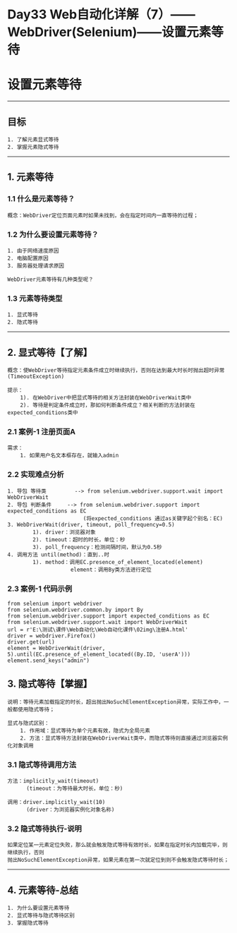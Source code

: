# Day33 Web自动化详解（7）——WebDriver(Selenium)——设置元素等待

# 设置元素等待

------

## 目标

```
1. 了解元素显式等待
2. 掌握元素隐式等待
```

------

## 1. 元素等待

### 1.1 什么是元素等待？

```
概念：WebDriver定位页面元素时如果未找到，会在指定时间内一直等待的过程；
```

### 1.2 为什么要设置元素等待？

```
1. 由于网络速度原因
2. 电脑配置原因
3. 服务器处理请求原因

WebDriver元素等待有几种类型呢？
```

### 1.3 元素等待类型

```
1. 显式等待
2. 隐式等待
```

------

## 2. 显式等待【了解】

```
概念：使WebDriver等待指定元素条件成立时继续执行，否则在达到最大时长时抛出超时异常(TimeoutException)

提示：
    1). 在WebDriver中把显式等待的相关方法封装在WebDriverWait类中
    2). 等待是判定条件成立时，那如何判断条件成立？相关判断的方法封装在expected_conditions类中
```

### 2.1 案例-1 注册页面A

```
需求：
    1. 如果用户名文本框存在，就输入admin
```

### 2.2 实现难点分析

```
1. 导包 等待类         --> from selenium.webdriver.support.wait import WebDriverWait
2. 导包 判断条件     --> from selenium.webdriver.support import expected_conditions as EC
                        (将expected_conditions 通过as关键字起个别名：EC)
3. WebDriverWait(driver, timeout, poll_frequency=0.5)
        1). driver：浏览器对象
        2). timeout：超时的时长，单位：秒
        3). poll_frequency：检测间隔时间，默认为0.5秒
4. 调用方法 until(method)：直到..时
        1). method：调用EC.presence_of_element_located(element)
                    element：调用By类方法进行定位
```

### 2.3 案例-1 代码示例

```
from selenium import webdriver
from selenium.webdriver.common.by import By
from selenium.webdriver.support import expected_conditions as EC
from selenium.webdriver.support.wait import WebDriverWait
url = r'E:\测试\课件\Web自动化\Web自动化课件\02img\注册A.html'
driver = webdriver.Firefox()
driver.get(url)
element = WebDriverWait(driver, 5).until(EC.presence_of_element_located((By.ID, 'userA')))
element.send_keys("admin")
```

## 3. 隐式等待【掌握】

```
说明：等待元素加载指定的时长，超出抛出NoSuchElementException异常，实际工作中，一般都使用隐式等待；

显式与隐式区别：
    1. 作用域：显式等待为单个元素有效，隐式为全局元素
    2. 方法：显式等待方法封装在WebDriverWait类中，而隐式等待则直接通过浏览器实例化对象调用
```

### 3.1 隐式等待调用方法

```
方法：implicitly_wait(timeout)
      (timeout：为等待最大时长，单位：秒)

调用：driver.implicitly_wait(10)
      (driver：为浏览器实例化对象名称)
```

### 3.2 隐式等待执行-说明

```
如果定位某一元素定位失败，那么就会触发隐式等待有效时长，如果在指定时长内加载完毕，则继续执行，否则
抛出NoSuchElementException异常，如果元素在第一次就定位到则不会触发隐式等待时长；
```

------

## 4. 元素等待-总结

```
1. 为什么要设置元素等待
2. 显式等待与隐式等待区别
3. 掌握隐式等待
```